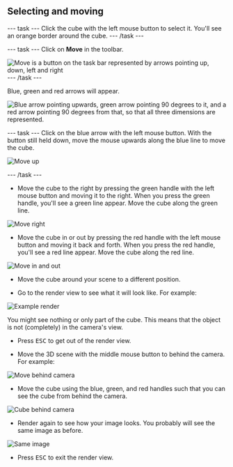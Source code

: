 ## Selecting and moving

--- task ---
Click the cube with the left mouse button to select it. You'll see an orange border around the cube.
--- /task ---

--- task ---
Click on **Move** in the toolbar.

![Move is a button on the task bar represented by arrows pointing up, down, left and right](images/move.png)
--- /task ---

Blue, green and red arrows will appear.

![Blue arrow pointing upwards, green arrow pointing 90 degrees to it, and a red arrow pointing 90 degrees from that, so that all three dimensions are represented.](images/handles.png)

--- task ---
Click on the blue arrow with the left mouse button. With the button still held down, move the mouse upwards along the blue line to move the cube.

![Move up](images/move-up.png)

--- /task ---

+ Move the cube to the right by pressing the green handle with the left mouse button and moving it to the right. When you press the green handle, you'll see a green line appear. Move the cube along the green line.

![Move right](images/move-right.png)

+ Move the cube in or out by pressing the red handle with the left mouse button and moving it back and forth. When you press the red handle, you'll see a red line appear. Move the cube along the red line.

![Move in and out](images/move-in-and-out.png)

+ Move the cube around your scene to a different position.

+ Go to the render view to see what it will look like. For example:

![Example render](images/example-render.png)

You might see nothing or only part of the cube. This means that the object is not (completely) in the camera's view.

+ Press <kbd>ESC</kbd> to get out of the render view.

+ Move the 3D scene with the middle mouse button to behind the camera. For example:

![Move behind camera](images/move-behind-camera.png)

+ Move the cube using the blue, green, and red handles such that you can see the cube from behind the camera.

![Cube behind camera](images/cube-behind-camera.png)

+ Render again to see how your image looks. You probably will see the same image as before.

![Same image](images/same-image.png)

+ Press <kbd>ESC</kbd> to exit the render view.
